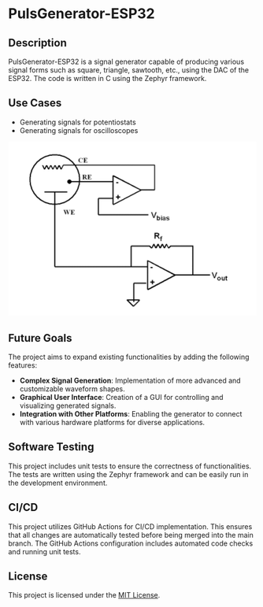 # PulsGenerator-ESP32

## Description
PulsGenerator-ESP32 is a signal generator capable of producing various signal forms such as square, triangle, sawtooth, etc., using the DAC of the ESP32. The code is written in C using the Zephyr framework.

## Use Cases
- Generating signals for potentiostats
- Generating signals for oscilloscopes

![Potentiostat](IMG/Electrode%20schematic.png)

## Future Goals
The project aims to expand existing functionalities by adding the following features:
- **Complex Signal Generation**: Implementation of more advanced and customizable waveform shapes.
- **Graphical User Interface**: Creation of a GUI for controlling and visualizing generated signals.
- **Integration with Other Platforms**: Enabling the generator to connect with various hardware platforms for diverse applications.

## Software Testing
This project includes unit tests to ensure the correctness of functionalities. The tests are written using the Zephyr framework and can be easily run in the development environment.

## CI/CD
This project utilizes GitHub Actions for CI/CD implementation. This ensures that all changes are automatically tested before being merged into the main branch. The GitHub Actions configuration includes automated code checks and running unit tests.

<h2>License</h2>
<p>This project is licensed under the <a href="LICENSE">MIT License</a>.</p>
